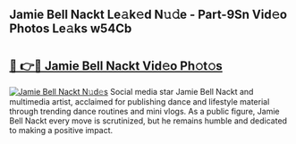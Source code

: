 ## Jamie Bell Nackt Le𝚊k𝚎d N𝚞𝚍e - Part-9Sn Vid𝚎o Photos Le𝚊ks w54Cb

# <h2><a href="http://fb7o2mk.evod.top/?m=Jamie+Bell+Nackt">🔗 👉🔴 Jamie Bell Nackt Vid𝚎o Ph𝚘t𝚘s</a></h2>

[![Jamie Bell Nackt N𝚞d𝚎s](https://i.imgur.com/8V9OHl7.gif)](http://fb7o2mk.evod.top/?m=Jamie+Bell+Nackt)
Social media star Jamie Bell Nackt and multimedia artist, acclaimed for publishing dance and lifestyle material through trending dance routines and mini vlogs. As a public figure, Jamie Bell Nackt every move is scrutinized, but he remains humble and dedicated to making a positive impact. 
